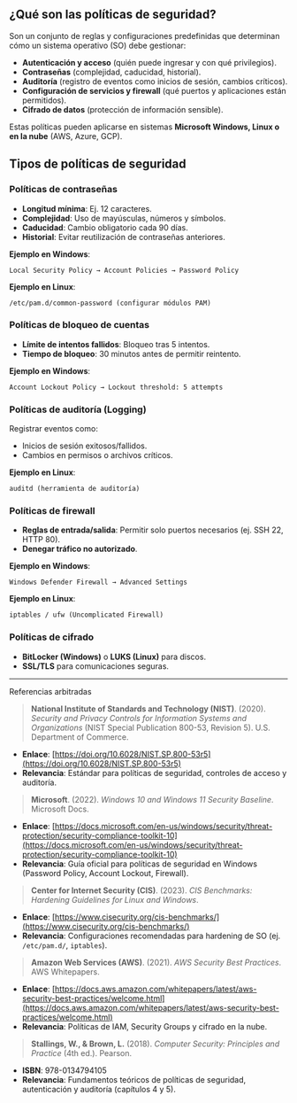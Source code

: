 ## **¿Qué son las políticas de seguridad?**  
Son un conjunto de reglas y configuraciones predefinidas que determinan cómo un sistema operativo (SO) debe gestionar:  
- **Autenticación y acceso** (quién puede ingresar y con qué privilegios).  
- **Contraseñas** (complejidad, caducidad, historial).  
- **Auditoría** (registro de eventos como inicios de sesión, cambios críticos).  
- **Configuración de servicios y firewall** (qué puertos y aplicaciones están permitidos).  
- **Cifrado de datos** (protección de información sensible).  

Estas políticas pueden aplicarse en sistemas **Microsoft Windows, Linux o en la nube** (AWS, Azure, GCP).

## **Tipos de políticas de seguridad**  

### **Políticas de contraseñas**  
- **Longitud mínima**: Ej. 12 caracteres.  
- **Complejidad**: Uso de mayúsculas, números y símbolos.  
- **Caducidad**: Cambio obligatorio cada 90 días.  
- **Historial**: Evitar reutilización de contraseñas anteriores.  

**Ejemplo en Windows**:  
```  
Local Security Policy → Account Policies → Password Policy  
```  
**Ejemplo en Linux**:  
```  
/etc/pam.d/common-password (configurar módulos PAM)  
```  

### **Políticas de bloqueo de cuentas**  
- **Límite de intentos fallidos**: Bloqueo tras 5 intentos.  
- **Tiempo de bloqueo**: 30 minutos antes de permitir reintento.  

**Ejemplo en Windows**:  
```  
Account Lockout Policy → Lockout threshold: 5 attempts  
```  

### **Políticas de auditoría (Logging)**  
Registrar eventos como:  
- Inicios de sesión exitosos/fallidos.  
- Cambios en permisos o archivos críticos.  

**Ejemplo en Linux**:  
```  
auditd (herramienta de auditoría)  
```  

### **Políticas de firewall**  
- **Reglas de entrada/salida**: Permitir solo puertos necesarios (ej. SSH 22, HTTP 80).  
- **Denegar tráfico no autorizado**.  

**Ejemplo en Windows**:  
```  
Windows Defender Firewall → Advanced Settings  
```  
**Ejemplo en Linux**:  
```  
iptables / ufw (Uncomplicated Firewall)  
```  

### **Políticas de cifrado**  
- **BitLocker (Windows)** o **LUKS (Linux)** para discos.  
- **SSL/TLS** para comunicaciones seguras.  



______________

Referencias arbitradas 

> **National Institute of Standards and Technology (NIST)**. (2020). *Security and Privacy Controls for Information Systems and Organizations* (NIST Special Publication 800-53, Revision 5). U.S. Department of Commerce.  
   - **Enlace**: [https://doi.org/10.6028/NIST.SP.800-53r5](https://doi.org/10.6028/NIST.SP.800-53r5)  
   - **Relevancia**: Estándar para políticas de seguridad, controles de acceso y auditoría.  

> **Microsoft**. (2022). *Windows 10 and Windows 11 Security Baseline*. Microsoft Docs.  
   - **Enlace**: [https://docs.microsoft.com/en-us/windows/security/threat-protection/security-compliance-toolkit-10](https://docs.microsoft.com/en-us/windows/security/threat-protection/security-compliance-toolkit-10)  
   - **Relevancia**: Guía oficial para políticas de seguridad en Windows (Password Policy, Account Lockout, Firewall).  

> **Center for Internet Security (CIS)**. (2023). *CIS Benchmarks: Hardening Guidelines for Linux and Windows*.  
   - **Enlace**: [https://www.cisecurity.org/cis-benchmarks/](https://www.cisecurity.org/cis-benchmarks/)  
   - **Relevancia**: Configuraciones recomendadas para hardening de SO (ej. `/etc/pam.d/`, `iptables`).  

> **Amazon Web Services (AWS)**. (2021). *AWS Security Best Practices*. AWS Whitepapers.  
   - **Enlace**: [https://docs.aws.amazon.com/whitepapers/latest/aws-security-best-practices/welcome.html](https://docs.aws.amazon.com/whitepapers/latest/aws-security-best-practices/welcome.html)  
   - **Relevancia**: Políticas de IAM, Security Groups y cifrado en la nube.  

> **Stallings, W., & Brown, L.** (2018). *Computer Security: Principles and Practice* (4th ed.). Pearson.  
   - **ISBN**: 978-0134794105  
   - **Relevancia**: Fundamentos teóricos de políticas de seguridad, autenticación y auditoría (capítulos 4 y 5).  
